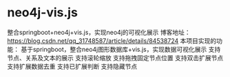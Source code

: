 # neo4j-vis.js
整合springboot+neo4j+vis.js，实现neo4j的可视化展示
博客地址：https://blog.csdn.net/qq_31748587/article/details/84538724
本项目实现的功能：
基于springboot，整合neo4j图形数据库+vis.js，实现数据可视化展示
支持节点、关系及文本的展示
支持滚轮缩放
支持拖拽固定节点位置
支持双击扩展节点
支持扩展数据去重
支持已扩展判断
支持隐藏节点
